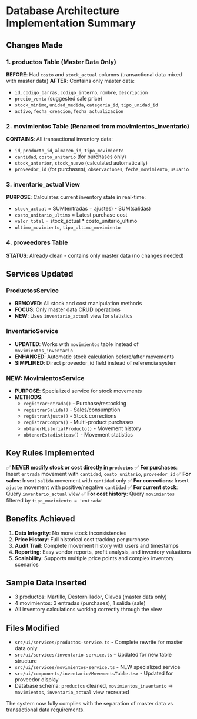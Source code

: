 # Database Architecture Implementation Summary

## Changes Made

### 1. productos Table (Master Data Only)
**BEFORE**: Had `costo` and `stock_actual` columns (transactional data mixed with master data)
**AFTER**: Contains only master data:
- `id`, `codigo_barras`, `codigo_interno`, `nombre`, `descripcion`
- `precio_venta` (suggested sale price)
- `stock_minimo`, `unidad_medida`, `categoria_id`, `tipo_unidad_id`
- `activo`, `fecha_creacion`, `fecha_actualizacion`

### 2. movimientos Table (Renamed from movimientos_inventario)
**CONTAINS**: All transactional inventory data:
- `id`, `producto_id`, `almacen_id`, `tipo_movimiento`
- `cantidad`, `costo_unitario` (for purchases only)
- `stock_anterior`, `stock_nuevo` (calculated automatically)
- `proveedor_id` (for purchases), `observaciones`, `fecha_movimiento`, `usuario`

### 3. inventario_actual View
**PURPOSE**: Calculates current inventory state in real-time:
- `stock_actual` = SUM(entradas + ajustes) - SUM(salidas)
- `costo_unitario_ultimo` = Latest purchase cost
- `valor_total` = stock_actual * costo_unitario_ultimo
- `ultimo_movimiento`, `tipo_ultimo_movimiento`

### 4. proveedores Table
**STATUS**: Already clean - contains only master data (no changes needed)

## Services Updated

### ProductosService
- **REMOVED**: All stock and cost manipulation methods
- **FOCUS**: Only master data CRUD operations
- **NEW**: Uses `inventario_actual` view for statistics

### InventarioService  
- **UPDATED**: Works with `movimientos` table instead of `movimientos_inventario`
- **ENHANCED**: Automatic stock calculation before/after movements
- **SIMPLIFIED**: Direct proveedor_id field instead of referencia system

### NEW: MovimientosService
- **PURPOSE**: Specialized service for stock movements
- **METHODS**: 
  - `registrarEntrada()` - Purchase/restocking
  - `registrarSalida()` - Sales/consumption  
  - `registrarAjuste()` - Stock corrections
  - `registrarCompra()` - Multi-product purchases
  - `obtenerHistorialProducto()` - Movement history
  - `obtenerEstadisticas()` - Movement statistics

## Key Rules Implemented

✅ **NEVER modify stock or cost directly in `productos`**
✅ **For purchases**: Insert `entrada` movement with `cantidad`, `costo_unitario`, `proveedor_id`
✅ **For sales**: Insert `salida` movement with `cantidad` only
✅ **For corrections**: Insert `ajuste` movement with positive/negative `cantidad`
✅ **For current stock**: Query `inventario_actual` view
✅ **For cost history**: Query `movimientos` filtered by `tipo_movimiento = 'entrada'`

## Benefits Achieved

1. **Data Integrity**: No more stock inconsistencies
2. **Price History**: Full historical cost tracking per purchase
3. **Audit Trail**: Complete movement history with users and timestamps
4. **Reporting**: Easy vendor reports, profit analysis, and inventory valuations
5. **Scalability**: Supports multiple price points and complex inventory scenarios

## Sample Data Inserted

- 3 productos: Martillo, Destornillador, Clavos (master data only)
- 4 movimientos: 3 entradas (purchases), 1 salida (sale)
- All inventory calculations working correctly through the view

## Files Modified

- `src/ui/services/productos-service.ts` - Complete rewrite for master data only
- `src/ui/services/inventario-service.ts` - Updated for new table structure
- `src/ui/services/movimientos-service.ts` - NEW specialized service
- `src/ui/components/inventario/MovementsTable.tsx` - Updated for proveedor display
- Database schema: `productos` cleaned, `movimientos_inventario` → `movimientos`, `inventario_actual` view recreated

The system now fully complies with the separation of master data vs transactional data requirements.
